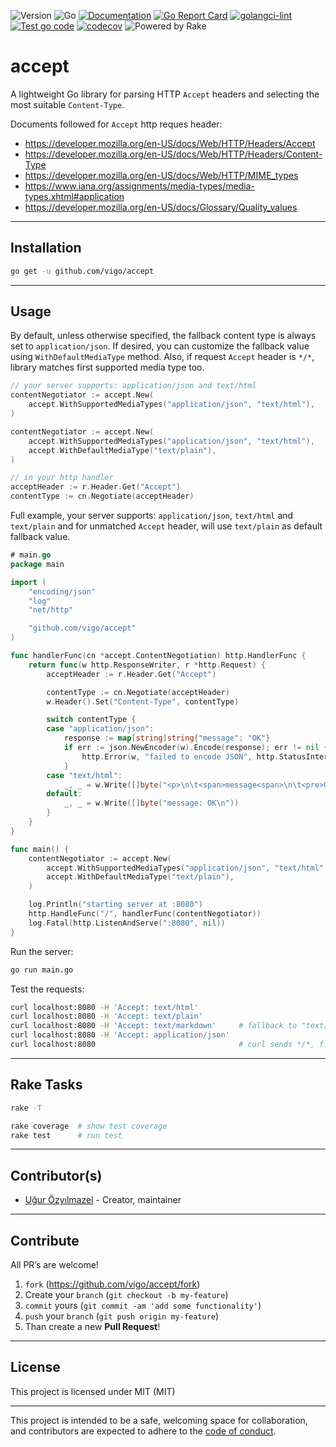 ![Version](https://img.shields.io/badge/version-0.0.0-orange.svg)
![Go](https://img.shields.io/github/go-mod/go-version/vigo/accept)
[![Documentation](https://godoc.org/github.com/vigo/accept?status.svg)](https://pkg.go.dev/github.com/vigo/accept)
[![Go Report Card](https://goreportcard.com/badge/github.com/vigo/accept)](https://goreportcard.com/report/github.com/vigo/accept)
[![golangci-lint](https://github.com/vigo/accept/actions/workflows/golangci-lint.yml/badge.svg)](https://github.com/vigo/accept/actions/workflows/golangci-lint.yml)
[![Test go code](https://github.com/vigo/accept/actions/workflows/test.yml/badge.svg)](https://github.com/vigo/accept/actions/workflows/test.yml)
[![codecov](https://codecov.io/gh/vigo/accept/graph/badge.svg?token=88BNNWA3K0)](https://codecov.io/gh/vigo/accept)
![Powered by Rake](https://img.shields.io/badge/powered_by-rake-blue?logo=ruby)

# accept

A lightweight Go library for parsing HTTP `Accept` headers and selecting the
most suitable `Content-Type`.

Documents followed for `Accept` http reques header:

- https://developer.mozilla.org/en-US/docs/Web/HTTP/Headers/Accept
- https://developer.mozilla.org/en-US/docs/Web/HTTP/Headers/Content-Type
- https://developer.mozilla.org/en-US/docs/Web/HTTP/MIME_types
- https://www.iana.org/assignments/media-types/media-types.xhtml#application
- https://developer.mozilla.org/en-US/docs/Glossary/Quality_values


---

## Installation

```bash
go get -u github.com/vigo/accept
```

---

## Usage

By default, unless otherwise specified, the fallback content type is always
set to `application/json`. If desired, you can customize the fallback value
using `WithDefaultMediaType` method. Also, if request `Accept` header is `*/*`,
library matches first supported media type too.

```go
// your server supports: application/json and text/html
contentNegotiator := accept.New(
    accept.WithSupportedMediaTypes("application/json", "text/html"),
)

contentNegotiator := accept.New(
    accept.WithSupportedMediaTypes("application/json", "text/html"),
    accept.WithDefaultMediaType("text/plain"),
)

// in your http handler
acceptHeader := r.Header.Get("Accept")
contentType := cn.Negotiate(acceptHeader)
```

Full example, your server supports: `application/json`, `text/html` and 
`text/plain` and for unmatched `Accept` header, will use `text/plain` as
default fallback value.

```go
# main.go
package main

import (
	"encoding/json"
	"log"
	"net/http"

	"github.com/vigo/accept"
)

func handlerFunc(cn *accept.ContentNegotiation) http.HandlerFunc {
	return func(w http.ResponseWriter, r *http.Request) {
		acceptHeader := r.Header.Get("Accept")

		contentType := cn.Negotiate(acceptHeader)
		w.Header().Set("Content-Type", contentType)

		switch contentType {
		case "application/json":
			response := map[string]string{"message": "OK"}
			if err := json.NewEncoder(w).Encode(response); err != nil {
				http.Error(w, "failed to encode JSON", http.StatusInternalServerError)
			}
		case "text/html":
			_, _ = w.Write([]byte("<p>\n\t<span>message<span>\n\t<pre>OK</pre>\n</p>\n"))
		default:
			_, _ = w.Write([]byte("message: OK\n"))
		}
	}
}

func main() {
	contentNegotiator := accept.New(
		accept.WithSupportedMediaTypes("application/json", "text/html", "text/plain"),
		accept.WithDefaultMediaType("text/plain"),
	)

	log.Println("starting server at :8080")
	http.HandleFunc("/", handlerFunc(contentNegotiator))
	log.Fatal(http.ListenAndServe(":8080", nil))
}
```

Run the server:

```bash
go run main.go
```

Test the requests:

```bash
curl localhost:8080 -H 'Accept: text/html'
curl localhost:8080 -H 'Accept: text/plain'
curl localhost:8080 -H 'Accept: text/markdown'     # fallback to "text/plain"
curl localhost:8080 -H 'Accept: application/json'
curl localhost:8080                                # curl sends */*, first match is "application/json"
```

---

## Rake Tasks

```bash
rake -T

rake coverage  # show test coverage
rake test      # run test
```

---

## Contributor(s)

* [Uğur Özyılmazel](https://github.com/vigo) - Creator, maintainer

---

## Contribute

All PR’s are welcome!

1. `fork` (https://github.com/vigo/accept/fork)
1. Create your `branch` (`git checkout -b my-feature`)
1. `commit` yours (`git commit -am 'add some functionality'`)
1. `push` your `branch` (`git push origin my-feature`)
1. Than create a new **Pull Request**!

---

## License

This project is licensed under MIT (MIT)

---

This project is intended to be a safe, welcoming space for collaboration, and
contributors are expected to adhere to the [code of conduct][coc].

[coc]: https://github.com/vigo/accept/blob/main/CODE_OF_CONDUCT.md
